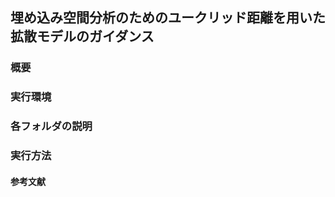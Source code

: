 ## 埋め込み空間分析のためのユークリッド距離を用いた拡散モデルのガイダンス

<!--
**1116211089-MikiYanobu/1116211089-MikiYanobu** is a ✨ _special_ ✨ repository because its `README.md` (this file) appears on your GitHub profile.

Here are some ideas to get you started:

- 🔭 I’m currently working on ...
- 🌱 I’m currently learning ...
- 👯 I’m looking to collaborate on ...
- 🤔 I’m looking for help with ...
- 💬 Ask me about ...
- 📫 How to reach me: ...
- 😄 Pronouns: ...
- ⚡ Fun fact: ...
-->

### 概要
### 実行環境
### 各フォルダの説明
### 実行方法
#### 参考文献
